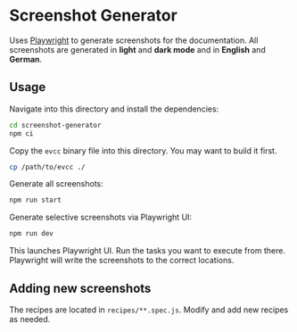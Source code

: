 # Screenshot Generator

Uses [Playwright](https://playwright.dev) to generate screenshots for the documentation.
All screenshots are generated in **light** and **dark mode** and in **English** and **German**.

## Usage

Navigate into this directory and install the dependencies:

```bash
cd screenshot-generator
npm ci
```

Copy the `evcc` binary file into this directory. You may want to build it first.

```bash
cp /path/to/evcc ./
```

Generate all screenshots:

```bash
npm run start
```

Generate selective screenshots via Playwright UI:

```bash
npm run dev
```

This launches Playwright UI. Run the tasks you want to execute from there. Playwright will write the screenshots to the correct locations.

## Adding new screenshots

The recipes are located in `recipes/**.spec.js`. Modify and add new recipes as needed.
